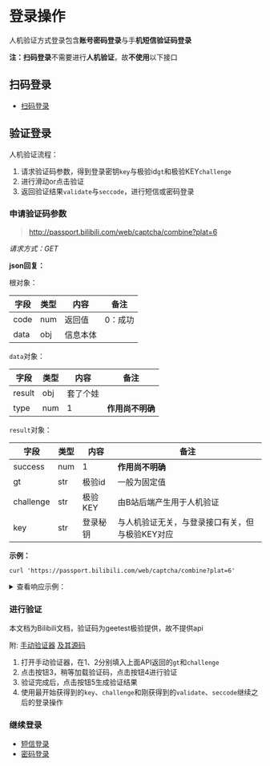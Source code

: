 # 登录操作

人机验证方式登录包含**账号密码登录**与手**机短信验证码登录**

**注：扫码登录**不需要进行**人机验证**，故**不使用**以下接口

## 扫码登录

- [扫码登录](QR.md)

## 验证登录

人机验证流程：

1. 请求验证码参数，得到登录密钥`key`与极验id`gt`和极验KEY`challenge`
2. 进行滑动or点击验证
3. 返回验证结果`validate`与`seccode`，进行短信或密码登录


### 申请验证码参数

> http://passport.bilibili.com/web/captcha/combine?plat=6

*请求方式：GET*

**json回复：**

根对象：

| 字段   | 类型 | 内容     | 备注         |
| ------ | ---- | -------- | --------- |
| code   | num  | 返回值   | 0：成功     |
| data   | obj  | 信息本体 | |

`data`对象：

| 字段      | 类型  | 内容     | 备注     |
| -------- | ----- | ------ | -------- |
| result   | obj   | 套了个娃 |  |
| type     | num   | 1      | **作用尚不明确** |

`result`对象：

| 字段      | 类型  | 内容     | 备注     |
| -------- | ----- | ------ | -------- |
| success | num | 1 | **作用尚不明确** |
| gt | str | 极验id | 一般为固定值 |
| challenge | str | 极验KEY | 由B站后端产生用于人机验证 |
| key | str | 登录秘钥 | 与人机验证无关，与登录接口有关，但与极验KEY对应 |

**示例：**

```shell
curl 'https://passport.bilibili.com/web/captcha/combine?plat=6'
```

<details>
<summary>查看响应示例：</summary>

```json
{
  "code": 0,
  "data": {
    "result": {
      "success": 1,
      "gt": "bd111e81eda1cbb9f54425aafc0908ac",
      "challenge": "2903a8eb967a1d990444cb23ea42f417",
      "key": "76fb59fbd83a4d9d816162c5156fc964"
    },
    "type": 1
  }
}
```

</details>

### 进行验证

本文档为Bilibili文档，验证码为geetest极验提供，故不提供api

附: [手动验证器](https://kuresaru.github.io/geetest-validator/)
[及其源码](https://github.com/kuresaru/geetest-validator)

1. 打开手动验证器，在1、2分别填入上面API返回的`gt`和`challenge`
2. 点击按钮3，稍等加载验证码，点击按钮4进行验证
3. 验证完成后，点击按钮5生成验证结果
4. 使用最开始获得到的`key`、`challenge`和刚获得到的`validate`、`seccode`继续之后的登录操作


### 继续登录

- [短信登录](SMS.md)
- [密码登录](password.md)

